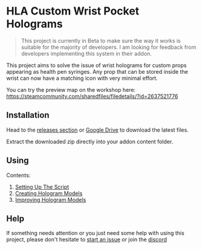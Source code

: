 # HLA Custom Wrist Pocket Holograms

> This project is currently in Beta to make sure the way it works is suitable for the majority of developers. I am looking for feedback from developers implementing this system in their addon.

This project aims to solve the issue of wrist holograms for custom props appearing as health pen syringes. Any prop that can be stored inside the wrist can now have a matching icon with very minimal effort.

You can try the preview map on the workshop here: https://steamcommunity.com/sharedfiles/filedetails/?id=2637521776

## Installation

Head to the [releases section](https://github.com/FrostSource/hla-custom-wrist-pockets/releases/latest) or [Google Drive](https://drive.google.com/drive/folders/11QyH9kNEGCt-qOUVJtU5i7Zm1vtlMwUH?usp=sharing) to download the latest files.

Extract the downloaded zip directly into your addon content folder.

## Using

Contents:
1. [Setting Up The Script](docs/script_setup.md)
2. [Creating Hologram Models](docs/hologram_creation.md)
3. [Improving Hologram Models](docs/improving_models.md)

## Help

If something needs attention or you just need some help with using this project, please don't hesitate to [start an issue](https://github.com/FrostSource/hla-custom-wrist-pockets/issues/new) or join the [discord](https://discord.gg/tKrYtN3qbx)
